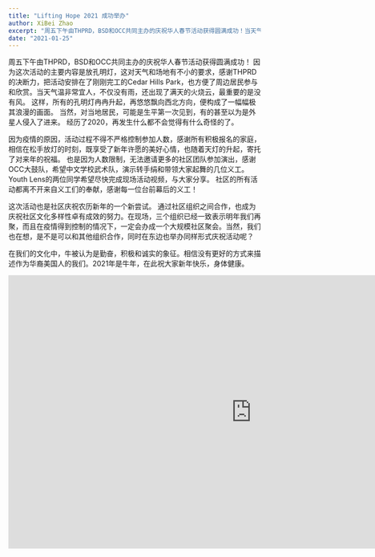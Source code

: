 ```yaml
---
title: "Lifting Hope 2021 成功举办"
author: XiBei Zhao
excerpt: "周五下午由THPRD，BSD和OCC共同主办的庆祝华人春节活动获得圆满成功！当天气温非常宜人，不仅没有雨，还出现了满天的火烧云，最重要的是没有风。 这样，所有的孔明灯冉冉升起，再悠悠飘向西北方向，便构成了一幅幅极其浪漫的画面。当然，对当地居民，可能是生平第一次见到，有的甚至以为是外星人侵入了进来。 经历了2020，再发生什么都不会觉得有什么奇怪的了。"
date: "2021-01-25"
---
```


周五下午由THPRD，BSD和OCC共同主办的庆祝华人春节活动获得圆满成功！ 因为这次活动的主要内容是放孔明灯，这对天气和场地有不小的要求，感谢THPRD的决断力，把活动安排在了刚刚完工的Cedar Hills Park，也方便了周边居民参与和欣赏。当天气温非常宜人，不仅没有雨，还出现了满天的火烧云，最重要的是没有风。 这样，所有的孔明灯冉冉升起，再悠悠飘向西北方向，便构成了一幅幅极其浪漫的画面。 当然，对当地居民，可能是生平第一次见到，有的甚至以为是外星人侵入了进来。 经历了2020，再发生什么都不会觉得有什么奇怪的了。

因为疫情的原因，活动过程不得不严格控制参加人数，感谢所有积极报名的家庭，相信在松手放灯的时刻，既享受了新年许愿的美好心情，也随着天灯的升起，寄托了对来年的祝福。 也是因为人数限制，无法邀请更多的社区团队参加演出，感谢OCC大鼓队，希望中文学校武术队，演示转手绢和带领大家起舞的几位义工。 Youth Lens的两位同学希望尽快完成现场活动视频，与大家分享。 社区的所有活动都离不开来自义工们的奉献，感谢每一位台前幕后的义工！

这次活动也是社区庆祝农历新年的一个新尝试。 通过社区组织之间合作，也成为庆祝社区文化多样性卓有成效的努力。在现场，三个组织已经一致表示明年我们再聚，而且在疫情得到控制的情况下，一定会办成一个大规模社区聚会。当然，我们也在想，是不是可以和其他组织合作，同时在东边也举办同样形式庆祝活动呢？

在我们的文化中，牛被认为是勤奋，积极和诚实的象征。相信没有更好的方式来描述作为华裔美国人的我们。2021年是牛年，在此祝大家新年快乐，身体健康。

<iframe src="https://www.facebook.com/plugins/post.php?href=https%3A%2F%2Fwww.facebook.com%2FOregonChineseCoalition%2Fphotos%2Fa.569398046766100%2F1330275874011643%2F&width=500&show_text=true&height=375&appId" width="969" height="545" style="border:none;overflow:hidden" scrolling="no" frameborder="0" allowfullscreen="true" allow="autoplay; clipboard-write; encrypted-media; picture-in-picture; web-share"></iframe>
